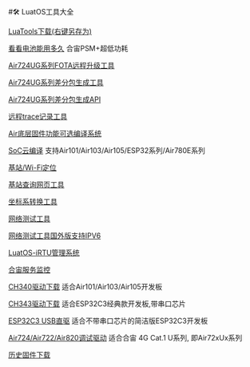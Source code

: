 #🛠 LuatOS工具大全

[LuaTools下载(右键另存为)](https://luatos.com/luatools/download/last)

[看看电池能用多久](/_static/tools/psmplus/index.html) 合宙PSM+超低功耗

[Air724UG系列FOTA远程升级工具](https://doc.openluat.com/wiki/21?wiki_page_id=2314)

[Air724UG系列差分包生成工具](https://doc.openluat.com/wiki/21?wiki_page_id=2314)

[Air724UG系列差分包生成API](https://doc.openluat.com/wiki/21?wiki_page_id=2314)

[远程trace记录工具](https://doc.openluat.com/wiki/21?wiki_page_id=1978)

[Air底层固件功能可选编译系统](https://doc.openluat.com/article/2728)

[SoC云编译](https://wiki.luatos.com/develop/compile/Cloud_compilation.html) 支持Air101/Air103/Air105/ESP32系列/Air780E系列

[基站/Wi-Fi定位](https://doc.openluat.com/wiki/21?wiki_page_id=1957)

[基站查询网页工具](http://bs.openluat.com)

[坐标系转换工具](http://old.openluat.com/GPS-Offset.html)

[网络测试工具](https://netlab.luatos.com)

[网络测试工具国外版支持IPV6](https://netlab.luatos.org)

[LuatOS-iRTU管理系统](http://dtu.openluat.com)

[合宙服务监控](http://police.openluat.com/)

[CH340驱动下载](https://www.wch.cn/products/ch340.html) 适合Air101/Air103/Air105开发板

[CH343驱动下载](https://www.wch.cn/products/ch343.html) 适合ESP32C3经典款开发板,带串口芯片

[ESP32C3 USB直驱](https://docs.espressif.com/projects/esp-idf/zh_CN/latest/esp32c3/api-guides/jtag-debugging/configure-builtin-jtag.html) 适合不带串口芯片的简洁版ESP32C3开发板

[Air724/Air722/Air820调试驱动](https://doc.openluat.com/wiki/21?wiki_page_id=2070) 适合合宙 4G Cat.1 U系列, 即Air72xUx系列

[历史固件下载](https://pan.air32.cn/s/DJTr)
